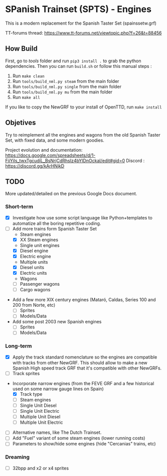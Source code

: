 # SPanish Trainset (SPTS) - Engines

This is a modern replacement for the Spanish Taster Set (spainssetw.grf)

TT-forums thread: https://www.tt-forums.net/viewtopic.php?f=26&t=88456

## How Build

First, go to *tools* folder and run `pip3 install .` to grab the python dependencies.
Then you can run `build.sh` or follow this manual steps :

1. Run `make clean`
2. Run `tools/build_nml.py steam` from the main folder
3. Run `tools/build_nml.py single` from the main folder
4. Run `tools/build_nml.py mu` from the main folder
5. Run `make all`

If you like to copy the NewGRF to your install of OpenTTD, run `make install`

## Objetives

Try to reimplement all the engines and wagons from the old Spanish Taster Set, with fixed data, and some modern goodies.

Project evolution and documentation: https://docs.google.com/spreadsheets/d/1-FiiYils_twxTgcudiL_BsNrjCdRhsIz4bYIDnOckaI/edit#gid=0
Discord : https://discord.gg/kArHNjkD

## TODO

More updated/detailed on the previous Google Docs document.

### Short-term
- [X] Investigate how use some script language like Python+templates to automatize all the boring repetitive coding.
- [ ] Add more trains form Spanish Taster Set
  - Steam engines
  - [X] XX Steam engines
  - Single unit engines
  - [X] Diesel engine
  - [X] Electric engine
  - Multiple units
  - [X] Diesel units
  - [X] Electric units
  - Wagons
  - [ ] Passenger wagons
  - [ ] Cargo wagons
- Add a few more XIX century engines (Mataró, Caldas, Series 100 and 200 from Norte, etc)
  - [ ] Sprites
  - [ ] Models/Data
- Add some post 2003 new Spanish engines
  - [ ] Sprites
  - [ ] Models/Data

### Long-term
- [X] Apply the track standard nomenclature so the engines are compatible with
    tracks from other NewGRF. This should allow to make a new Spanish High speed
    track GRF that it's compatible with other NewGRFs.
- [ ] Track sprites
- Incorporate narrow engines (from the FEVE GRF and a few historical used on some narrow gauge lines on Spain)
  - [X] Track type
  - [ ] Steam engines
  - [ ] Single Unit Diesel
  - [ ] Single Unit Electric
  - [ ] Multiple Unit Diesel
  - [ ] Multiple Unit Electric
- [ ] Alternative names, like The Dutch Trainset.
- [ ] Add "Fuel" variant of some steam engines (lower running costs)
- [ ] Parameters to show/hide some engines (hide "Cercanias" trains, etc)

### Dreaming
- [ ] 32bpp and x2 or x4 sprites
